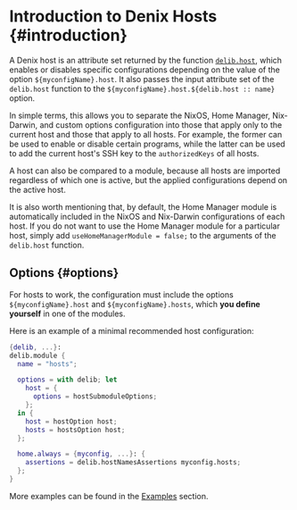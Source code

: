 # Introduction to Denix Hosts {#introduction}
A Denix host is an attribute set returned by the function [`delib.host`](/hosts/structure), which enables or disables specific configurations depending on the value of the option `${myconfigName}.host`. It also passes the input attribute set of the `delib.host` function to the `${myconfigName}.host.${delib.host :: name}` option.

In simple terms, this allows you to separate the NixOS, Home Manager, Nix-Darwin, and custom options configuration into those that apply only to the current host and those that apply to all hosts. For example, the former can be used to enable or disable certain programs, while the latter can be used to add the current host's SSH key to the `authorizedKeys` of all hosts.

A host can also be compared to a module, because all hosts are imported regardless of which one is active, but the applied configurations depend on the active host.

It is also worth mentioning that, by default, the Home Manager module is automatically included in the NixOS and Nix-Darwin configurations of each host. If you do not want to use the Home Manager module for a particular host, simply add `useHomeManagerModule = false;` to the arguments of the `delib.host` function.

## Options {#options}
For hosts to work, the configuration must include the options `${myconfigName}.host` and `${myconfigName}.hosts`, which **you define yourself** in one of the modules.

Here is an example of a minimal recommended host configuration:

```nix
{delib, ...}:
delib.module {
  name = "hosts";

  options = with delib; let
    host = {
      options = hostSubmoduleOptions;
    };
  in {
    host = hostOption host;
    hosts = hostsOption host;
  };

  home.always = {myconfig, ...}: {
    assertions = delib.hostNamesAssertions myconfig.hosts;
  };
}
```

More examples can be found in the [Examples](/hosts/examples) section.
